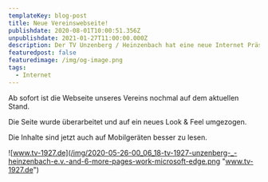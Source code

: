```yaml
---
templateKey: blog-post
title: Neue Vereinswebseite!
publishdate: 2020-08-01T10:00:51.356Z
unpublishdate: 2021-01-27T11:00:00.000Z
description: Der TV Unzenberg / Heinzenbach hat eine neue Internet Präsenz!
featuredpost: false
featuredimage: /img/og-image.png
tags:
  - Internet
---
```

Ab sofort ist die Webseite unseres Vereins nochmal auf dem aktuellen Stand.

Die Seite wurde überarbeitet und auf ein neues Look & Feel umgezogen.

Die Inhalte sind jetzt auch auf Mobilgeräten besser zu lesen.

![www.tv-1927.de](/img/2020-05-26-00_06_18-tv-1927-unzenberg-_-heinzenbach-e.v.-and-6-more-pages-work-microsoft​-edge.png "www.tv-1927.de")